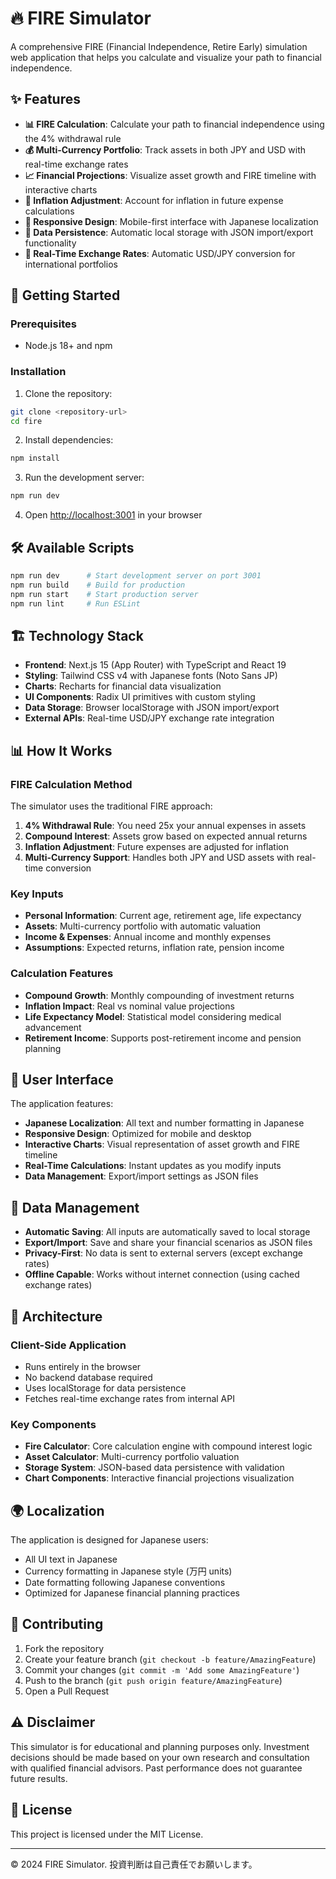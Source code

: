 # 🔥 FIRE Simulator

A comprehensive FIRE (Financial Independence, Retire Early) simulation web application that helps you calculate and visualize your path to financial independence.

## ✨ Features

- **📊 FIRE Calculation**: Calculate your path to financial independence using the 4% withdrawal rule
- **💰 Multi-Currency Portfolio**: Track assets in both JPY and USD with real-time exchange rates
- **📈 Financial Projections**: Visualize asset growth and FIRE timeline with interactive charts
- **🎯 Inflation Adjustment**: Account for inflation in future expense calculations
- **📱 Responsive Design**: Mobile-first interface with Japanese localization
- **💾 Data Persistence**: Automatic local storage with JSON import/export functionality
- **🔄 Real-Time Exchange Rates**: Automatic USD/JPY conversion for international portfolios

## 🚀 Getting Started

### Prerequisites

- Node.js 18+ and npm

### Installation

1. Clone the repository:
```bash
git clone <repository-url>
cd fire
```

2. Install dependencies:
```bash
npm install
```

3. Run the development server:
```bash
npm run dev
```

4. Open [http://localhost:3001](http://localhost:3001) in your browser

## 🛠️ Available Scripts

```bash
npm run dev      # Start development server on port 3001
npm run build    # Build for production
npm run start    # Start production server
npm run lint     # Run ESLint
```

## 🏗️ Technology Stack

- **Frontend**: Next.js 15 (App Router) with TypeScript and React 19
- **Styling**: Tailwind CSS v4 with Japanese fonts (Noto Sans JP)
- **Charts**: Recharts for financial data visualization
- **UI Components**: Radix UI primitives with custom styling
- **Data Storage**: Browser localStorage with JSON import/export
- **External APIs**: Real-time USD/JPY exchange rate integration

## 📊 How It Works

### FIRE Calculation Method

The simulator uses the traditional FIRE approach:

1. **4% Withdrawal Rule**: You need 25x your annual expenses in assets
2. **Compound Interest**: Assets grow based on expected annual returns
3. **Inflation Adjustment**: Future expenses are adjusted for inflation
4. **Multi-Currency Support**: Handles both JPY and USD assets with real-time conversion

### Key Inputs

- **Personal Information**: Current age, retirement age, life expectancy
- **Assets**: Multi-currency portfolio with automatic valuation
- **Income & Expenses**: Annual income and monthly expenses
- **Assumptions**: Expected returns, inflation rate, pension income

### Calculation Features

- **Compound Growth**: Monthly compounding of investment returns
- **Inflation Impact**: Real vs nominal value projections
- **Life Expectancy Model**: Statistical model considering medical advancement
- **Retirement Income**: Supports post-retirement income and pension planning

## 🎨 User Interface

The application features:

- **Japanese Localization**: All text and number formatting in Japanese
- **Responsive Design**: Optimized for mobile and desktop
- **Interactive Charts**: Visual representation of asset growth and FIRE timeline
- **Real-Time Calculations**: Instant updates as you modify inputs
- **Data Management**: Export/import settings as JSON files

## 💾 Data Management

- **Automatic Saving**: All inputs are automatically saved to local storage
- **Export/Import**: Save and share your financial scenarios as JSON files
- **Privacy-First**: No data is sent to external servers (except exchange rates)
- **Offline Capable**: Works without internet connection (using cached exchange rates)

## 🔧 Architecture

### Client-Side Application

- Runs entirely in the browser
- No backend database required
- Uses localStorage for data persistence
- Fetches real-time exchange rates from internal API

### Key Components

- **Fire Calculator**: Core calculation engine with compound interest logic
- **Asset Calculator**: Multi-currency portfolio valuation
- **Storage System**: JSON-based data persistence with validation
- **Chart Components**: Interactive financial projections visualization

## 🌍 Localization

The application is designed for Japanese users:

- All UI text in Japanese
- Currency formatting in Japanese style (万円 units)
- Date formatting following Japanese conventions
- Optimized for Japanese financial planning practices

## 🤝 Contributing

1. Fork the repository
2. Create your feature branch (`git checkout -b feature/AmazingFeature`)
3. Commit your changes (`git commit -m 'Add some AmazingFeature'`)
4. Push to the branch (`git push origin feature/AmazingFeature`)
5. Open a Pull Request

## ⚠️ Disclaimer

This simulator is for educational and planning purposes only. Investment decisions should be made based on your own research and consultation with qualified financial advisors. Past performance does not guarantee future results.

## 📄 License

This project is licensed under the MIT License.

---

© 2024 FIRE Simulator. 投資判断は自己責任でお願いします。